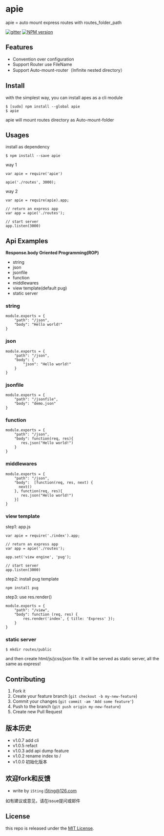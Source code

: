 # apie

apie = auto mount express routes with routes_folder_path

[![gitter][gitter-image]][gitter-url]
[![NPM version][npm-image]][npm-url]

## Features

- Convention over configuration
- Support Router use FileName
- Support Auto-mount-router（Infinite nested directory）

## Install

with the simplest way, you can install apes as a cli module

```
$ [sudo] npm install --global apie
$ apie
```

apie will mount routes directory as Auto-mount-folder

## Usages

install as dependency

```
$ npm install --save apie
```

way 1

```
var apie = require('apie')

apie('./routes', 3000);
```

way 2

```
var apie = require(apie).app;

// return an express app
var app = apie('./routes');

// start server
app.listen(3000)
```

## Api Examples

**Response.body Oriented Programming(ROP)**

- string
- json
- jsonfile
- function
- middlewares
- view template(default pug)
- static server

### string

```
module.exports = {
    "path": "/json",
    "body": "Hello world!"
}
```

### json 

```
module.exports = {
    "path": "/json",
    "body": {
        "json": "Hello world!"
    }
}
```

### jsonfile

```
module.exports = {
    "path": "/jsonfile",
    "body": "demo.json"
}
```

### function

```
module.exports = {
    "path": "/json",
    "body": function(req, res){
       res.json("Hello world!")
    }
}
```

### middlewares

```
module.exports = {
    "path": "/json",
    "body":  [function(req, res, next) {
      next()
    }, function(req, res){
       res.json("Hello world!")
    }]
}
```

### view template


step1: app.js

```
var apie = require('./index').app;

// return an express app
var app = apie('./routes');

app.set('view engine', 'pug');

// start server
app.listen(3000)
```

step2: install pug template

```
npm install pug
```

step3: use res.render()

```
module.exports = {
    "path": "/view",
    "body": function (req, res) {
        res.render('index', { title: 'Express' });
    }
}
```

### static server

```
$ mkdir routes/public
```

and then create html/js/jcss/json file. it will be served as static server, all the same as express!


## Contributing

1. Fork it
2. Create your feature branch (`git checkout -b my-new-feature`)
3. Commit your changes (`git commit -am 'Add some feature'`)
4. Push to the branch (`git push origin my-new-feature`)
5. Create new Pull Request

## 版本历史

- v1.0.7 add cli
- v1.0.5 refact
- v1.0.3 add api dump feature
- v1.0.2 rename index to /
- v1.0.0 初始化版本

## 欢迎fork和反馈

- write by `i5ting` i5ting@126.com

如有建议或意见，请在issue提问或邮件

## License

this repo is released under the [MIT
License](http://www.opensource.org/licenses/MIT).


[npm-image]: https://img.shields.io/npm/v/apie.svg?style=flat-square
[npm-url]: https://npmjs.org/package/apie
[gitter-image]: https://badges.gitter.im/Join%20Chat.svg
[gitter-url]: https://gitter.im/i5ting/apie?utm_source=badge&utm_medium=badge&utm_campaign=pr-badge&utm_content=badge